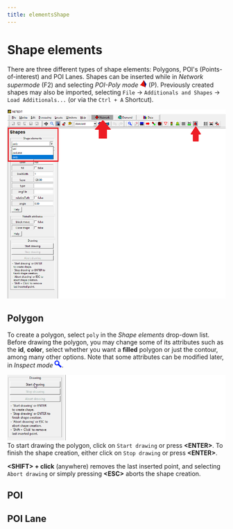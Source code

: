 ```yaml
---
title: elementsShape
---
```


# Shape elements

There are three different types of shape elements: Polygons, POI's (Points-of-interest) and POI Lanes. Shapes can be inserted while in *Network supermode* (F2) and selecting *POI-Poly mode* ![](../images/icon_modeshape.png) (P). Previously created shapes may also be imported, selecting `File` -> `Additionals and Shapes` -> `Load Additionals...` (or via the `Ctrl + A` Shortcut).

<img src="../images/GNEShapes.png" width="700">

## Polygon

To create a polygon, select `poly` in the *Shape elements* drop-down list. Before drawing the polygon, you may change some of its attributes such as the **id**, **color**, select whether you want a **filled** polygon or just the contour, among many other options. Note that some attributes can be modified later, in *Inspect mode* ![](../images/icon_modeinspect.png).

![](../images/GNEdrawpolygon.gif)    
To start drawing the polygon, click on `Start drawing` or press **<ENTER\>**. To finish the shape creation, either click on `Stop drawing` or press **<ENTER\>**. 

**<SHIFT\> + click** (anywhere) removes the last inserted point, and selecting `Abort drawing` or simply pressing **<ESC\>** aborts the shape creation.

## POI

## POI Lane
